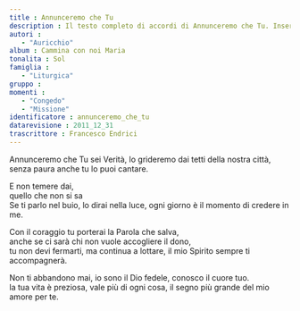 ```yaml
--- 
title : Annunceremo che Tu
description : Il testo completo di accordi di Annunceremo che Tu. Inseriscila nel tuo canzoniere!
autori : 
   - "Auricchio"
album : Cammina con noi Maria
tonalita : Sol
famiglia : 
   - "Liturgica"
gruppo : 
momenti : 
   - "Congedo"
   - "Missione"
identificatore : annunceremo_che_tu
datarevisione : 2011_12_31
trascrittore : Francesco Endrici
--- 
```




 Annunceremo che Tu sei Verità, 
lo grideremo dai tetti della nostra città, 
senza paura anche tu  lo puoi cantare.


 E non temere dai,  
quello che non si sa  
Se ti parlo nel buio, lo dirai nella luce,
ogni giorno è il momento di credere in me.


 Con il coraggio tu  porterai la Parola che salva,  
anche se ci sarà  chi non vuole accogliere il dono,  
tu non devi fermarti, ma continua a lottare, 
il mio Spirito sempre ti accompagnerà.


 Non ti abbandono mai,  io sono il Dio fedele, 
conosco il cuore tuo.  
la tua vita è preziosa, vale più di ogni cosa,
il segno più grande del mio amore per te.


